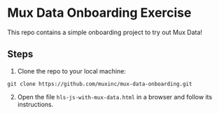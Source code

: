 # Mux Data Onboarding Exercise
This repo contains a simple onboarding project to try out Mux Data!

## Steps
1) Clone the repo to your local machine:
```
git clone https://github.com/muxinc/mux-data-onboarding.git
```

2) Open the file `hls-js-with-mux-data.html` in a browser and follow its instructions.
